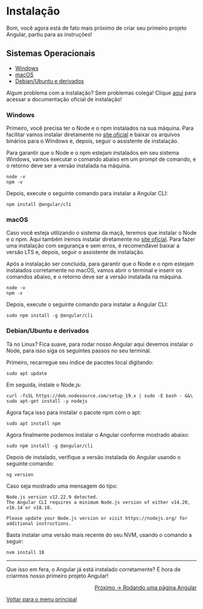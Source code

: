 # Instalação

Bom, você agora está de fato mais próximo de criar seu primeiro projeto Angular, partiu para as instruções! 

## Sistemas Operacionais
- [Windows](https://github.com/gbiz0/angular4noobs/blob/main/content/intro/instalacao.md#windows)
- [macOS](https://github.com/gbiz0/angular4noobs/blob/main/content/intro/instalacao.md#macos)
- [Debian/Ubuntu e derivados](https://github.com/gbiz0/angular4noobs/blob/main/content/intro/instalacao.md#debianubuntu-e-derivados)

Algum problema com a instalação? Sem problemas colega! Clique <a href="https://angular.io/guide/setup-local">aqui</a> para acessar a documentação oficial de instalação!

### Windows
Primeiro, você precisa ter o Node e o npm instalados na sua máquina. Para facilitar vamos instalar diretamente no <a href="https://nodejs.org/en/download">site oficial</a> e baixar os arquivos binários para o Windows e, depois, seguir o assistente de instalação.

Para garantir que o Node e o npm estejam instalados em seu sistema Windows, vamos executar o comando abaixo em um prompt de comando, e o retorno deve ser a versão instalada na máquina.

```
node -v
npm -v
```

Depois, execute o seguinte comando para instalar a Angular CLI:

```
npm install @angular/cli
```

### macOS
Caso você esteja utilizando o sistema da maçã, teremos que instalar o Node e o npm. Aqui também iremos instalar diretamente no <a href="https://nodejs.org/en/download">site oficial</a>. Para fazer uma instalação com segurança e sem erros, é recomendável baixar a versão LTS e, depois, seguir o assistente de instalação.

Após a instalação ser concluida, para garantir que o Node e o npm estejam instalados corretamente no macOS, vamos abrir o terminal e inserir os comandos abaixo, e o retorno deve ser a versão instalada na máquina.

```
node -v
npm -v
```

Depois, execute o seguinte comando para instalar a Angular CLI:

```
sudo npm install -g @angular/cli
```

### Debian/Ubuntu e derivados
Tá no Linux? Fica suave, para rodar nosso Angular aqui devemos instalar o Node, para isso siga os seguintes passos no seu terminal.

Primeiro, recarregue seu índice de pacotes local digitando:

```
sudo apt update
```

Em seguida, instale o Node.js:

```
curl -fsSL https://deb.nodesource.com/setup_19.x | sudo -E bash - &&\
sudo apt-get install -y nodejs
```

Agora faça isso para instalar o pacote npm com o apt:

```
sudo apt install npm
```

Agora finalmente podemos instalar o Angular conforme mostrado abaixo:

```
sudo npm install -g @angular/cli
```

Depois de instalado, verifique a versão instalada do Angular usando o seguinte comando:

```
ng version
```

Caso seja mostrado uma mensagem do tipo:
```
Node.js version v12.22.9 detected.
The Angular CLI requires a minimum Node.js version of either v14.20, v16.14 or v18.10.

Please update your Node.js version or visit https://nodejs.org/ for additional instructions.
```

Basta instalar uma versão mais recente do seu NVM, usando o comando a seguir:
```
nvm install 18
```
---

Que isso em fera, o Angular já está instalado corretamente? É hora de criarmos nosso primeiro projeto Angular!

<p align="right">
  <a href="https://github.com/gbiz0/angular4noobs/blob/main/content/intro/helloworld.md">Próximo -> Rodando uma página Angular</a>
</p>

<p align="left">
  <a href="https://github.com/gbiz0/angular4noobs#roadmap">Voltar para o menu principal</a>
</p>
